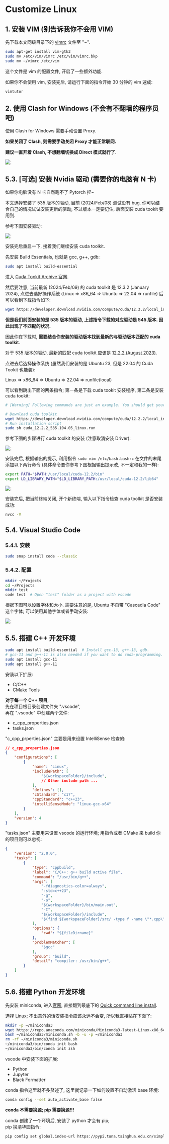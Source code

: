 # Customize Linux

## 1. 安装 VIM (别告诉我你不会用 VIM)

先下载本文同级目录下的 [vimrc](https://github.com/jamesnulliu/My_Notes/blob/main/Linux/vimrc) 文件至 "~".

```bash
sudo apt-get install vim-gtk3
sudo mv /etc/vim/vimrc /etc/vim/vimrc.bkp
sudo mv ~/vimrc /etc/vim
```

这个文件是 vim 的配置文件, 开启了一些额外功能.

如果你不会使用 vim, 安装完后, 请运行下面的指令开始 30 分钟的 vim 速成:

```bash
vimtutor
```

## 2. 使用 Clash for Windows (不会有不翻墙的程序员吧)

使用 Clash for Windows 需要手动设置 Proxy.

**如果关闭了 Clash, 则需要手动关闭 Proxy 才能正常联网.**

**建议一直开着 Clash, 不想翻墙切换成 Direct 模式就行了.**

<img src="imgs/proxy.png"></img>


## 5.3. [可选] 安装 Nvidia 驱动 (需要你的电脑有 N 卡)

如果你电脑没有 N 卡自然跑不了 Pytorch 捏~

本文选择安装了 535 版本的驱动, 目前 (2024/Feb/08) 测试没有 bug. 你可以结合自己的情况试试安装更新的驱动, 不过版本一定要记住, 后面安装 cuda tookit 要用到.

参考下图安装驱动:

<img src="imgs/nvidia_driver.png"></img>

安装完后重启一下, 接着我们继续安装 cuda toolkit.

先安装 Build Essentials, 也就是 gcc, g++, gdb:

```bash
sudo apt install build-essential
```

进入 [Cuda Tookit Archive 官网](https://developer.nvidia.com/cuda-toolkit-archive).

然后要注意, 当前最新 (2024/Feb/09) 的 cuda toolkit 是 12.3.2 (January 2024), 点进去选好操作系统 (Linux => x86_64 => Ubuntu => 22.04 => runfile) 后可以看到下载指令如下:

```bash
wget https://developer.download.nvidia.com/compute/cuda/12.3.2/local_installers/cuda_12.3.2_545.23.08_linux.run
```

**但是我们前面安装的是 535 版本的驱动, 上述指令下载的对应驱动是 545 版本. 因此出现了不匹配的状况.**

因此你在下载时, **需要结合你安装的驱动版本找到最新的与驱动版本匹配的 cuda toolkit**. 

对于 535 版本的驱动, 最新的匹配 cuda toolkit 应该是 [12.2.2 (August 2023)](https://developer.nvidia.com/cuda-12-2-2-download-archive?target_os=Linux&target_arch=x86_64&Distribution=Ubuntu&target_version=22.04&target_type=runfile_local).

点进去后选择操作系统 (虽然我们安装的是 Ubuntu 23, 但是 22.04 的 Cuda Tookit 也能装):

Linux => x86_64 => Ubuntu => 22.04 => runfile(local)

可以看到跳出下面的两条指令; 第一条是下载 cuda tookit 安装程序, 第二条是安装 cuda tookit:

```bash
# [Warning] Following commands are just an example. You should get your command from the offical website: https://developer.nvidia.com/cuda-toolkit-archive

# Download cuda toolkit
wget https://developer.download.nvidia.com/compute/cuda/12.2.2/local_installers/cuda_12.2.2_535.104.05_linux.run
# Run installation script
sudo sh cuda_12.2.2_535.104.05_linux.run
```

参考下图的步骤进行 cuda toolkit 的安装 (注意取消安装 Driver):

<img src="imgs/install_cuda_toolkit.png"></img>

安装完后, 根据输出的提示, 利用指令 `sudo vim /etc/bash.bashrc` 在文件的末尾添加以下两行命令 (具体命令要你参考下图根据输出提示改, 不一定和我的一样):

```bash
export PATH="$PATH:/usr/local/cuda-12.2/bin"
export LD_LIBRARY_PATH="$LD_LIBRARY_PATH:/usr/local/cuda-12.2/lib64"
```

<img src="imgs/install_cuda_toolkit_2.png"></img>

安装完后, 把当前终端关闭, 开个新终端, 输入以下指令检查 cuda toolkit 是否安装成功:

```bash
nvcc -V
```


## 5.4. Visual Studio Code
### 5.4.1. 安装
```bash
sudo snap install code --classic
```
### 5.4.2. 配置

```bash
mkdir ~/Projects
cd ~/Projects
mkdir test
code test  # Open "test" folder as a project with vscode
```

根据下图可以设置字体和大小. 需要注意的是, Ubuntu 不自带 "Cascadia Code" 这个字体; 可以使用其他字体或者手动安装:

<img src="imgs/basic_setting.png"></img>


## 5.5. 搭建 C++ 开发环境

```bash
sudo apt install build-essential  # Install gcc-13, g++-13, gdb.
# gcc-11 and g++-11 is also needed if you want to do cuda-programming.
sudo apt install gcc-11
sudo apt install g++-11
```

安装以下扩展:

- C/C++
- CMake Tools

**对于每一个 C++ 项目**,  
先在项目根目录创建文件夹 ".vscode",  
再在 ".vscode" 中创建两个文件:

- c_cpp_properties.json
- tasks.json

"c_cpp_prperties.json" 主要是用来设置 IntelliSense 检查的:

```json
// c_cpp_properties.json
{
    "configurations": [
        {
            "name": "Linux",
            "includePath": [
                "${workspaceFolder}/include",
                // Other include path ...
            ],
            "defines": [],
            "cStandard": "c17",
            "cppStandard": "c++23",
            "intelliSenseMode": "linux-gcc-x64"
        }
    ],
    "version": 4
}
```

"tasks.json" 主要用来设置 vscode 的运行环境; 用指令或者 CMake 来 build 你的项目则可以忽视:

```json
{
	"version": "2.0.0",
	"tasks": [
		{
			"type": "cppbuild",
			"label": "C/C++: g++ build active file",
			"command": "/usr/bin/g++",
			"args": [
				"-fdiagnostics-color=always",
				"-std=c++23",
				"-g",
				"-o",
				"${workspaceFolder}/bin/main.out",
				"-I",
				"${workspaceFolder}/include",
				"$(find ${workspaceFolder}/src/ -type f -name \"*.cpp\")",
			],
			"options": {
				"cwd": "${fileDirname}"
			},
			"problemMatcher": [
				"$gcc"
			],
			"group": "build",
			"detail": "compiler: /usr/bin/g++", 
		}
	]
}
```

## 5.6. 搭建 Python 开发环境

先安装 miniconda, 进入[官网](https://docs.anaconda.com/free/miniconda/), 直接翻到最底下的 [Quick command line install](https://docs.anaconda.com/free/miniconda/#quick-command-line-install).

选择 Linux; 不出意外的话安装指令应该永远不会变, 所以我直接贴在下面了:

```bash
mkdir -p ~/miniconda3
wget https://repo.anaconda.com/miniconda/Miniconda3-latest-Linux-x86_64.sh -O ~/miniconda3/miniconda.sh
bash ~/miniconda3/miniconda.sh -b -u -p ~/miniconda3
rm -rf ~/miniconda3/miniconda.sh
~/miniconda3/bin/conda init bash
~/miniconda3/bin/conda init zsh
```

vscode 中安装下面的扩展:

- Python
- Jupyter
- Black Formatter

conda 指令这里就不多赘述了, 这里就记录一下如何设置不自动激活 base 环境:

```bash
conda config --set auto_activate_base false
```

**conda 不需要换源; pip 需要换源!!!**

conda 创建了一个环境后, 安装了 python 才会有 pip;  
pip 换清华园指令:

```bash
pip config set global.index-url https://pypi.tuna.tsinghua.edu.cn/simple
```

